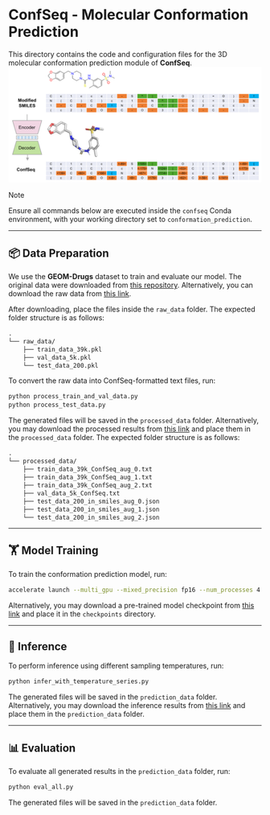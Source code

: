 # ConfSeq - Molecular Conformation Prediction 

This directory contains the code and configuration files for the 3D molecular conformation prediction module of **ConfSeq**.
![Overview](./assets/Figure_S1.png)
> [!Note]
> Ensure all commands below are executed inside the `confseq` Conda environment, with your working directory set to `conformation_prediction`.

---
## 📦 Data Preparation

We use the **GEOM-Drugs** dataset to train and evaluate our model.  The original data were downloaded from [this repository](https://github.com/OdinZhang/SDEGen).  Alternatively, you can download the raw data from  [this link](https://1drv.ms/f/c/940c94b59e54c472/EhjVMQa_TCpBnieB5MYRNJMBihav3B0wJ29_qtaBj1IXeQ?e=9D2p03).

After downloading, place the files inside the `raw_data` folder. The expected folder structure is as follows:

```
.
└── raw_data/
    ├── train_data_39k.pkl
    ├── val_data_5k.pkl
    └── test_data_200.pkl
```

To convert the raw data into ConfSeq-formatted text files, run:

``` bash
python process_train_and_val_data.py
python process_test_data.py
```

The generated files will be saved in the `processed_data` folder.  Alternatively, you may download the processed results from [this link](https://1drv.ms/f/c/940c94b59e54c472/EjcPXApiXsxHtWg6ovV8IZwBY2WWsa09wmpDJ8d4CmkJIw?e=8BXUqH) and place them in the `processed_data` folder. The expected folder structure is as follows:
```
.
└── processed_data/
    ├── train_data_39k_ConfSeq_aug_0.txt
    ├── train_data_39k_ConfSeq_aug_1.txt
    ├── train_data_39k_ConfSeq_aug_2.txt
    ├── val_data_5k_ConfSeq.txt
    ├── test_data_200_in_smiles_aug_0.json
    ├── test_data_200_in_smiles_aug_1.json
    └── test_data_200_in_smiles_aug_2.json
```

---
## 🏋️ Model Training

To train the conformation prediction model, run:

```bash
accelerate launch --multi_gpu --mixed_precision fp16 --num_processes 4 train_model.py
```

Alternatively, you may download a pre-trained model checkpoint from [this link](https://1drv.ms/f/c/940c94b59e54c472/EmIGxYLJXptOkSC_ZrG2LJUBMhlxR--jsK6Y4bk_kd6tXQ?e=e3V1n5) and place it in the `checkpoints` directory.

---
## 🤖 Inference

To perform inference using different sampling temperatures, run:

```bash
python infer_with_temperature_series.py
```

The generated files will be saved in the `prediction_data` folder. Alternatively, you may download the inference results from [this link](https://1drv.ms/f/c/940c94b59e54c472/Eh-lN8-bxjJDhRHiFoGL9AMB4YUaAGKHBcw2IE_Bgz8dxw?e=yTz6OUk) and place them in the `prediction_data` folder. 

---

## 📊 Evaluation

To evaluate all generated results in the `prediction_data` folder, run:

```bash
python eval_all.py
```

The generated files will be saved in the `prediction_data` folder.
